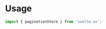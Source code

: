 <script lang="ts">
	import Preview from '$lib/components/Preview.svelte';

	import paginationStore from '$lib/stores/paginationStore';
</script>

<h1>Usage</h1>

```js
import { paginationStore } from 'svelte-ux';
```

